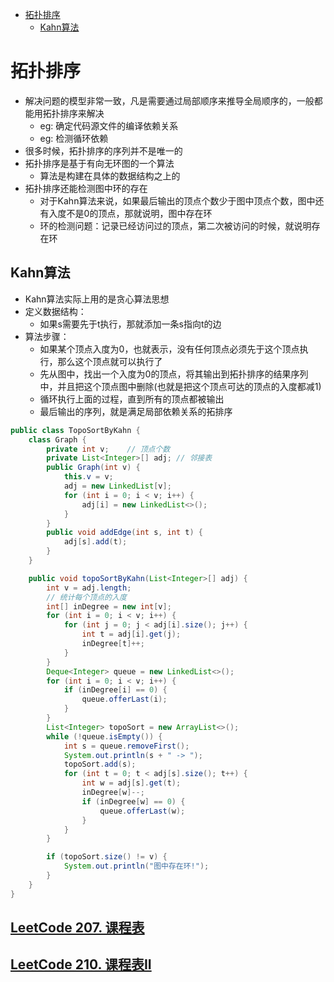 <!-- GFM-TOC -->

- [拓扑排序](#拓扑排序)
  - [Kahn算法](#Kahn算法)

<!-- GFM-TOC -->

# 拓扑排序

- 解决问题的模型非常一致，凡是需要通过局部顺序来推导全局顺序的，一般都能用拓扑排序来解决
  - eg: 确定代码源文件的编译依赖关系
  - eg: 检测循环依赖
- 很多时候，拓扑排序的序列并不是唯一的
- 拓扑排序是基于有向无环图的一个算法
  - 算法是构建在具体的数据结构之上的
- 拓扑排序还能检测图中环的存在
  - 对于Kahn算法来说，如果最后输出的顶点个数少于图中顶点个数，图中还有入度不是0的顶点，那就说明，图中存在环
  - 环的检测问题：记录已经访问过的顶点，第二次被访问的时候，就说明存在环

## Kahn算法

- Kahn算法实际上用的是贪心算法思想
- 定义数据结构：
  - 如果s需要先于t执行，那就添加一条s指向t的边
- 算法步骤：
  - 如果某个顶点入度为0，也就表示，没有任何顶点必须先于这个顶点执行，那么这个顶点就可以执行了
  - 先从图中，找出一个入度为0的顶点，将其输出到拓扑排序的结果序列中，并且把这个顶点图中删除(也就是把这个顶点可达的顶点的入度都减1)
  - 循环执行上面的过程，直到所有的顶点都被输出
  - 最后输出的序列，就是满足局部依赖关系的拓排序

```java
public class TopoSortByKahn {
    class Graph {
        private int v;    // 顶点个数
        private List<Integer>[] adj; // 邻接表
        public Graph(int v) {
            this.v = v;
            adj = new LinkedList[v];
            for (int i = 0; i < v; i++) {
                adj[i] = new LinkedList<>();
            }
        }
        public void addEdge(int s, int t) {
            adj[s].add(t);
        }
    }

    public void topoSortByKahn(List<Integer>[] adj) {
        int v = adj.length;
        // 统计每个顶点的入度
        int[] inDegree = new int[v];
        for (int i = 0; i < v; i++) {
            for (int j = 0; j < adj[i].size(); j++) {
                int t = adj[i].get(j);
                inDegree[t]++;
            }
        }
        Deque<Integer> queue = new LinkedList<>();
        for (int i = 0; i < v; i++) {
            if (inDegree[i] == 0) {
                queue.offerLast(i);
            }
        }
        List<Integer> topoSort = new ArrayList<>();
        while (!queue.isEmpty()) {
            int s = queue.removeFirst();
            System.out.println(s + " -> ");
            topoSort.add(s);
            for (int t = 0; t < adj[s].size(); t++) {
                int w = adj[s].get(t);
                inDegree[w]--;
                if (inDegree[w] == 0) {
                    queue.offerLast(w);
                }
            }
        }

        if (topoSort.size() != v) {
            System.out.println("图中存在环!");
        }
    }
}
```

## [LeetCode 207. 课程表](https://zexylitol.github.io/JavaSummary/#/LeetCode/BFS?id=leetcode-207-课程表)

## [LeetCode 210. 课程表II](https://zexylitol.github.io/JavaSummary/#/LeetCode/BFS?id=leetcode-210-课程表ii)



















